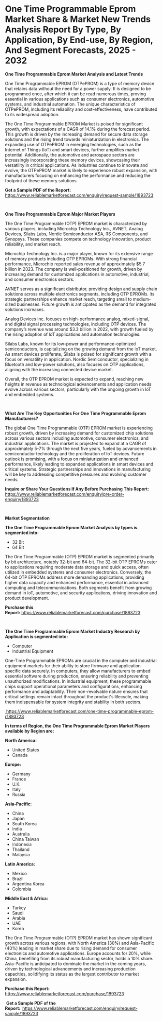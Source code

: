 <p><h1>One Time Programmable Eprom Market Share & Market New Trends Analysis Report By Type, By Application, By End-use, By Region, And Segment Forecasts, 2025 - 2032</h1></p><p><strong>One Time Programmable Eprom Market Analysis and Latest Trends</strong></p>
<p><p>One Time Programmable EPROM (OTPePROM) is a type of memory device that retains data without the need for a power supply. It is designed to be programmed once, after which it can be read numerous times, proving essential in various applications such as consumer electronics, automotive systems, and industrial automation. The unique characteristics of OTPePROM, including its reliability and cost-effectiveness, have contributed to its widespread adoption.</p><p>The One Time Programmable EPROM Market is poised for significant growth, with expectations of a CAGR of 14.1% during the forecast period. This growth is driven by the increasing demand for secure data storage solutions and the rising trend towards miniaturization in electronics. The expanding use of OTPePROM in emerging technologies, such as the Internet of Things (IoT) and smart devices, further amplifies market potential. Additionally, the automotive and aerospace sectors are increasingly incorporating these memory devices, showcasing their versatility in critical applications. As industries continue to innovate and evolve, the OTPePROM market is likely to experience robust expansion, with manufacturers focusing on enhancing the performance and reducing the footprint of these memory solutions.</p></p>
<p><strong>Get a Sample PDF of the Report:&nbsp;</strong> <a href="https://www.reliablemarketforecast.com/enquiry/request-sample/1893723?utm_campaign=2943&utm_medium=2&utm_source=Github&utm_content=ia&utm_term=15042025&utm_id=one-time-programmable-eprom">https://www.reliablemarketforecast.com/enquiry/request-sample/1893723</a></p>
<p>&nbsp;</p>
<p><strong>One Time Programmable Eprom Major Market Players</strong></p>
<p><p>The One Time Programmable (OTP) EPROM market is characterized by various players, including Microchip Technology Inc., AVNET, Analog Devices, Silabs Labs, Nordic Semiconductor ASA, RS Components, and Synopsys. These companies compete on technology innovation, product reliability, and market reach.</p><p>Microchip Technology Inc. is a major player, known for its extensive range of memory products including OTP EPROMs. With strong financial performance, Microchip reported sales revenue of approximately $5.7 billion in 2023. The company is well-positioned for growth, driven by increasing demand for customized applications in automotive, industrial, and consumer electronics sectors.</p><p>AVNET serves as a significant distributor, providing design and supply chain solutions across multiple electronics segments, including OTP EPROMs. Its strategic partnerships enhance market reach, targeting small to medium-sized businesses. Future growth is anticipated as the demand for integrated solutions increases.</p><p>Analog Devices Inc. focuses on high-performance analog, mixed-signal, and digital signal processing technologies, including OTP devices. The company’s revenue was around $3.3 billion in 2022, with growth fueled by the rising adoption of IoT applications and automation technologies.</p><p>Silabs Labs, known for its low-power and performance-optimized semiconductors, is capitalizing on the growing demand from the IoT market. As smart devices proliferate, Silabs is poised for significant growth with a focus on versatility in application. Nordic Semiconductor, specializing in Bluetooth and low-power solutions, also focuses on OTP applications, aligning with the increasing connected device market.</p><p>Overall, the OTP EPROM market is expected to expand, reaching new heights in revenue as technological advancements and application needs evolve across various sectors, particularly with the ongoing growth in IoT and embedded systems.</p></p>
<p>&nbsp;</p>
<p><strong>What Are The Key Opportunities For One Time Programmable Eprom Manufacturers?</strong></p>
<p><p>The global One Time Programmable (OTP) EPROM market is experiencing robust growth, driven by increasing demand for customized chip solutions across various sectors including automotive, consumer electronics, and industrial applications. The market is projected to expand at a CAGR of approximately 5-7% through the next five years, fueled by advancements in semiconductor technology and the proliferation of IoT devices. Future outlook is promising, with a focus on miniaturization and enhanced performance, likely leading to expanded applications in smart devices and critical systems. Strategic partnerships and innovations in manufacturing will be key to addressing competitive pressures and evolving customer needs.</p></p>
<p><strong>Inquire or Share Your Questions If Any Before Purchasing This Report:</strong> <a href="https://www.reliablemarketforecast.com/enquiry/pre-order-enquiry/1893723?utm_campaign=2943&utm_medium=2&utm_source=Github&utm_content=ia&utm_term=15042025&utm_id=one-time-programmable-eprom">https://www.reliablemarketforecast.com/enquiry/pre-order-enquiry/1893723</a></p>
<p>&nbsp;</p>
<p><strong>Market Segmentation</strong></p>
<p><strong>The One Time Programmable Eprom Market Analysis by types is segmented into:</strong></p>
<p><ul><li>32 Bit</li><li>64 Bit</li></ul></p>
<p><p>The One Time Programmable (OTP) EPROM market is segmented primarily by bit architecture, notably 32-bit and 64-bit. The 32-bit OTP EPROMs cater to applications requiring moderate data storage and quick access, often utilized in embedded systems and consumer electronics. Conversely, the 64-bit OTP EPROMs address more demanding applications, providing higher data capacity and enhanced performance, essential in advanced computing and telecommunications. Both segments benefit from growing demand in IoT, automotive, and security applications, driving innovation and product development.</p></p>
<p><strong>Purchase this Report:&nbsp;</strong><a href="https://www.reliablemarketforecast.com/purchase/1893723?utm_campaign=2943&utm_medium=2&utm_source=Github&utm_content=ia&utm_term=15042025&utm_id=one-time-programmable-eprom">https://www.reliablemarketforecast.com/purchase/1893723</a></p>
<p>&nbsp;</p>
<p><strong>The One Time Programmable Eprom Market Industry Research by Application is segmented into:</strong></p>
<p><ul><li>Computer</li><li>Industrial Equipment</li></ul></p>
<p><p>One-Time Programmable EPROMs are crucial in the computer and industrial equipment markets for their ability to store firmware and application-specific data securely. In computers, they allow manufacturers to embed essential software during production, ensuring reliability and preventing unauthorized modifications. In industrial equipment, these programmable chips support operational parameters and configurations, enhancing performance and adaptability. Their non-revolvable nature ensures that critical settings remain intact throughout the product's lifecycle, making them indispensable for system integrity and stability in both sectors.</p></p>
<p><a href="https://www.reliablemarketforecast.com/one-time-programmable-eprom-r1893723?utm_campaign=2943&utm_medium=2&utm_source=Github&utm_content=ia&utm_term=15042025&utm_id=one-time-programmable-eprom">&nbsp;https://www.reliablemarketforecast.com/one-time-programmable-eprom-r1893723</a></p>
<p><strong>In terms of Region, the One Time Programmable Eprom Market Players available by Region are:</strong></p>
<p>
    <p> <strong> North America: </strong>
        <ul>
            <li>United States</li>
            <li>Canada</li>
        </ul>
        </p> 
    <p> <strong> Europe: </strong>
        <ul>
            <li>Germany</li>
            <li>France</li>
            <li>U.K.</li>
            <li>Italy</li>
            <li>Russia</li>
        </ul>
        </p> 
    <p> <strong> Asia-Pacific: </strong>
        <ul>
            <li>China</li>
            <li>Japan</li>
            <li>South Korea</li>
            <li>India</li>
            <li>Australia</li>
            <li>China Taiwan</li>
            <li>Indonesia</li>
            <li>Thailand</li>
            <li>Malaysia</li>
        </ul>
        </p> 
    <p> <strong> Latin America: </strong>
        <ul>
            <li>Mexico</li>
            <li>Brazil</li>
            <li>Argentina Korea</li>
            <li>Colombia</li>
        </ul>
        </p> 
    <p> <strong> Middle East & Africa: </strong>
        <ul>
            <li>Turkey</li>
            <li>Saudi</li>
            <li>Arabia</li>
            <li>UAE</li>
            <li>Korea</li>
        </ul>
    </p>
    </p>
<p><p>The One Time Programmable (OTP) EPROM market has shown significant growth across various regions, with North America (30%) and Asia-Pacific (40%) leading in market share due to rising demand for consumer electronics and automotive applications. Europe accounts for 20%, while China, benefiting from its robust manufacturing sector, holds a 10% share. Asia-Pacific is anticipated to dominate the market in the coming years, driven by technological advancements and increasing production capacities, solidifying its status as the largest contributor to market expansion.</p></p>
<p><strong>Purchase this Report: </strong><a href="https://www.reliablemarketforecast.com/purchase/1893723?utm_campaign=2943&utm_medium=2&utm_source=Github&utm_content=ia&utm_term=15042025&utm_id=one-time-programmable-eprom">https://www.reliablemarketforecast.com/purchase/1893723</a></p>
<p>&nbsp;<strong>Get a Sample PDF of the Report:&nbsp;&nbsp;</strong><a href="https://www.reliablemarketforecast.com/enquiry/request-sample/1893723?utm_campaign=2943&utm_medium=2&utm_source=Github&utm_content=ia&utm_term=15042025&utm_id=one-time-programmable-eprom">https://www.reliablemarketforecast.com/enquiry/request-sample/1893723</a></p>
<p><strong></strong></p>
<p><p></p><p></p><p></p></p>